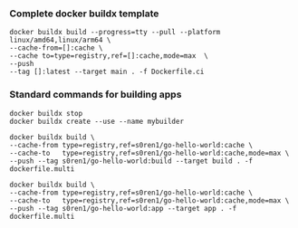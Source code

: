 ### Complete docker buildx template

    docker buildx build --progress=tty --pull --platform linux/amd64,linux/arm64 \
    --cache-from=[]:cache \
    --cache to=type=registry,ref=[]:cache,mode=max  \
    --push 
    --tag []:latest --target main . -f Dockerfile.ci
	



### Standard commands for building apps
    docker buildx stop
    docker buildx create --use --name mybuilder
    
    docker buildx build \
    --cache-from type=registry,ref=s0ren1/go-hello-world:cache \
    --cache-to   type=registry,ref=s0ren1/go-hello-world:cache,mode=max \
    --push --tag s0ren1/go-hello-world:build --target build . -f dockerfile.multi

    docker buildx build \
    --cache-from type=registry,ref=s0ren1/go-hello-world:cache \
    --cache-to   type=registry,ref=s0ren1/go-hello-world:cache,mode=max \
    --push --tag s0ren1/go-hello-world:app --target app . -f dockerfile.multi